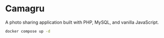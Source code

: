 # Camagru

A photo sharing application built with PHP, MySQL, and vanilla JavaScript.

```bash
docker compose up -d
```

